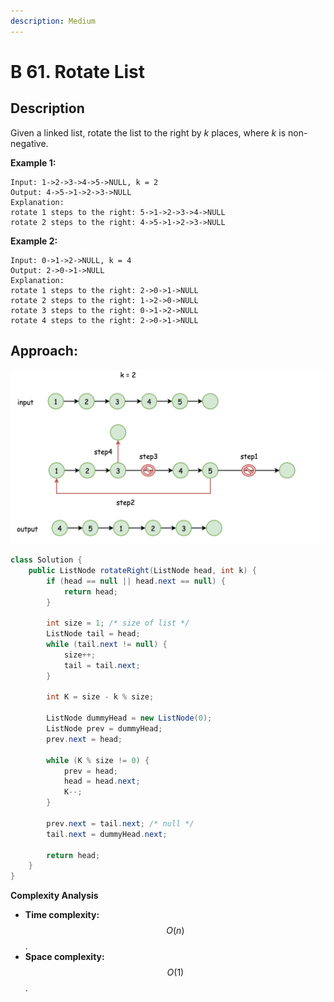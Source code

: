```yaml
---
description: Medium
---
```


# B 61. Rotate List

## Description

Given a linked list, rotate the list to the right by _k_ places, where _k_ is non-negative.

**Example 1:**

```text
Input: 1->2->3->4->5->NULL, k = 2
Output: 4->5->1->2->3->NULL
Explanation:
rotate 1 steps to the right: 5->1->2->3->4->NULL
rotate 2 steps to the right: 4->5->1->2->3->NULL
```

**Example 2:**

```text
Input: 0->1->2->NULL, k = 4
Output: 2->0->1->NULL
Explanation:
rotate 1 steps to the right: 2->0->1->NULL
rotate 2 steps to the right: 1->2->0->NULL
rotate 3 steps to the right: 0->1->2->NULL
rotate 4 steps to the right: 2->0->1->NULL
```

## Approach: 

![](../../../.gitbook/assets/image%20%28102%29.png)

```java
class Solution {
    public ListNode rotateRight(ListNode head, int k) {
        if (head == null || head.next == null) {
            return head;
        }

        int size = 1; /* size of list */
        ListNode tail = head;
        while (tail.next != null) {
            size++;
            tail = tail.next;
        }

        int K = size - k % size;

        ListNode dummyHead = new ListNode(0);
        ListNode prev = dummyHead;
        prev.next = head;

        while (K % size != 0) {
            prev = head;
            head = head.next;
            K--;
        }

        prev.next = tail.next; /* null */
        tail.next = dummyHead.next;

        return head;
    }
}
```

**Complexity Analysis**

* **Time complexity:** $$O(n)$$.
* **Space complexity:** $$O(1)$$.

